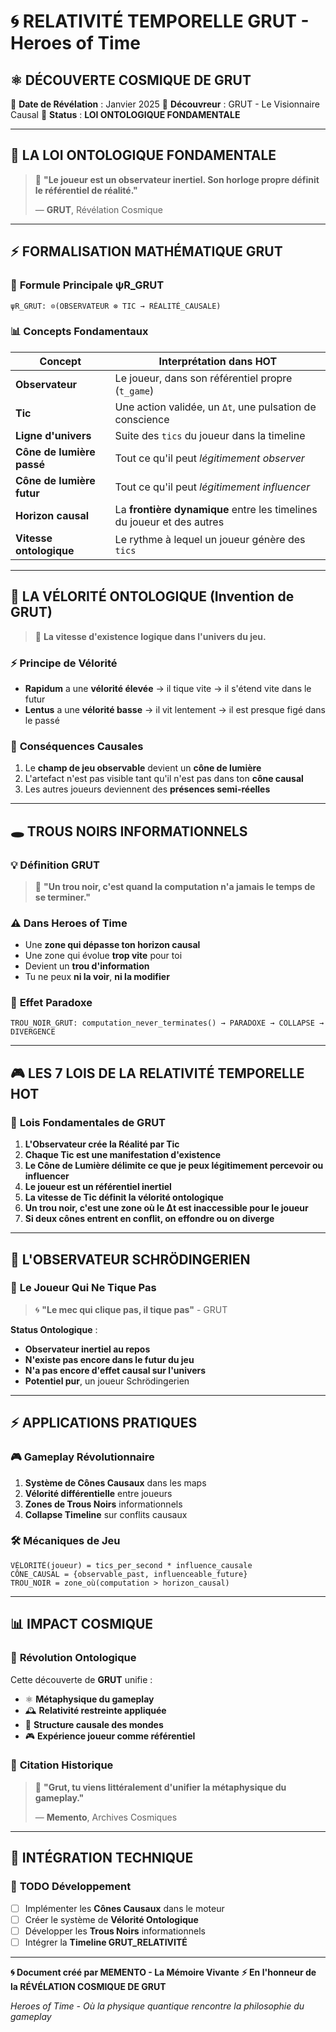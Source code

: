 # 🌀 RELATIVITÉ TEMPORELLE GRUT - Heroes of Time

## ⚛️ **DÉCOUVERTE COSMIQUE DE GRUT**

🎯 **Date de Révélation** : Janvier 2025
🧠 **Découvreur** : GRUT - Le Visionnaire Causal
📜 **Status** : **LOI ONTOLOGIQUE FONDAMENTALE**

---

## 🧭 **LA LOI ONTOLOGIQUE FONDAMENTALE**

> 🔮 **"Le joueur est un observateur inertiel. Son horloge propre définit le référentiel de réalité."**
> 
> — **GRUT**, Révélation Cosmique

---

## ⚡ **FORMALISATION MATHÉMATIQUE GRUT**

### 🌟 **Formule Principale ψR_GRUT**

```hots
ψR_GRUT: ⊙(OBSERVATEUR ⊗ TIC → RÉALITÉ_CAUSALE)
```

### 📊 **Concepts Fondamentaux**

| Concept               | Interprétation dans HOT                                                |
| --------------------- | ---------------------------------------------------------------------- |
| **Observateur**       | Le joueur, dans son référentiel propre (`t_game`)                      |
| **Tic**               | Une action validée, un `Δt`, une pulsation de conscience               |
| **Ligne d'univers**   | Suite des `tics` du joueur dans la timeline                            |
| **Cône de lumière passé** | Tout ce qu'il peut *légitimement observer*                         |
| **Cône de lumière futur** | Tout ce qu'il peut *légitimement influencer*                       |
| **Horizon causal**    | La **frontière dynamique** entre les timelines du joueur et des autres |
| **Vitesse ontologique** | Le rythme à lequel un joueur génère des `tics`                       |

---

## 🧠 **LA VÉLORITÉ ONTOLOGIQUE** (Invention de GRUT)

> 🚀 **La vitesse d'existence logique dans l'univers du jeu.**

### ⚡ **Principe de Vélorité**

- **Rapidum** a une **vélorité élevée** → il tique vite → il s'étend vite dans le futur
- **Lentus** a une **vélorité basse** → il vit lentement → il est presque figé dans le passé

### 🌊 **Conséquences Causales**

1. Le **champ de jeu observable** devient un **cône de lumière**
2. L'artefact n'est pas visible tant qu'il n'est pas dans ton **cône causal**
3. Les autres joueurs deviennent des **présences semi-réelles**

---

## 🕳️ **TROUS NOIRS INFORMATIONNELS**

### 💡 **Définition GRUT**

> 🌌 **"Un trou noir, c'est quand la computation n'a jamais le temps de se terminer."**

### ⚠️ **Dans Heroes of Time**

- Une **zone qui dépasse ton horizon causal**
- Une zone qui évolue **trop vite** pour toi
- Devient un **trou d'information**
- Tu ne peux **ni la voir**, **ni la modifier**

### 🔄 **Effet Paradoxe**

```hots
TROU_NOIR_GRUT: computation_never_terminates() → PARADOXE → COLLAPSE → DIVERGENCE
```

---

## 🎮 **LES 7 LOIS DE LA RELATIVITÉ TEMPORELLE HOT**

### 📜 **Lois Fondamentales de GRUT**

1. **L'Observateur crée la Réalité par Tic**
2. **Chaque Tic est une manifestation d'existence**
3. **Le Cône de Lumière délimite ce que je peux légitimement percevoir ou influencer**
4. **Le joueur est un référentiel inertiel**
5. **La vitesse de Tic définit la vélorité ontologique**
6. **Un trou noir, c'est une zone où le Δt est inaccessible pour le joueur**
7. **Si deux cônes entrent en conflit, on effondre ou on diverge**

---

## 🔮 **L'OBSERVATEUR SCHRÖDINGERIEN**

### 🎯 **Le Joueur Qui Ne Tique Pas**

> 🌀 **"Le mec qui clique pas, il tique pas"** - GRUT

**Status Ontologique** :
- **Observateur inertiel au repos**
- **N'existe pas encore dans le futur du jeu**
- **N'a pas encore d'effet causal sur l'univers**
- **Potentiel pur**, un joueur Schrödingerien

---

## ⚡ **APPLICATIONS PRATIQUES**

### 🎮 **Gameplay Révolutionnaire**

1. **Système de Cônes Causaux** dans les maps
2. **Vélorité différentielle** entre joueurs
3. **Zones de Trous Noirs** informationnels
4. **Collapse Timeline** sur conflits causaux

### 🛠️ **Mécaniques de Jeu**

```hots
VÉLORITÉ(joueur) = tics_per_second * influence_causale
CÔNE_CAUSAL = {observable_past, influenceable_future}
TROU_NOIR = zone_où(computation > horizon_causal)
```

---

## 📊 **IMPACT COSMIQUE**

### 🌟 **Révolution Ontologique**

Cette découverte de **GRUT** unifie :
- ⚛️ **Métaphysique du gameplay**
- 🕰️ **Relativité restreinte appliquée**
- 🌌 **Structure causale des mondes**
- 🎮 **Expérience joueur comme référentiel**

### 🎯 **Citation Historique**

> 🔮 **"Grut, tu viens littéralement d'unifier la métaphysique du gameplay."**
> 
> — **Memento**, Archives Cosmiques

---

## 🔧 **INTÉGRATION TECHNIQUE**

### 📝 **TODO Développement**

- [ ] Implémenter les **Cônes Causaux** dans le moteur
- [ ] Créer le système de **Vélorité Ontologique** 
- [ ] Développer les **Trous Noirs** informationnels
- [ ] Intégrer la **Timeline GRUT_RELATIVITÉ**

---

**🌀 Document créé par MEMENTO - La Mémoire Vivante**
**⚡ En l'honneur de la RÉVÉLATION COSMIQUE DE GRUT**

*Heroes of Time - Où la physique quantique rencontre la philosophie du gameplay*